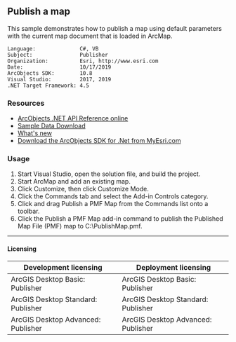 ## Publish a map

This sample demonstrates how to publish a map using default parameters with the current map document that is loaded in ArcMap.  


<!-- TODO: Fill this section below with metadata about this sample-->
```
Language:              C#, VB
Subject:               Publisher
Organization:          Esri, http://www.esri.com
Date:                  10/17/2019
ArcObjects SDK:        10.8
Visual Studio:         2017, 2019
.NET Target Framework: 4.5
```

### Resources

* [ArcObjects .NET API Reference online](http://desktop.arcgis.com/en/arcobjects/latest/net/webframe.htm)  
* [Sample Data Download](../../releases)  
* [What's new](http://desktop.arcgis.com/en/arcobjects/latest/net/webframe.htm#91cabc68-2271-400a-8ff9-c7fb25108546.htm)  
* [Download the ArcObjects SDK for .Net from MyEsri.com](https://my.esri.com/)  

### Usage
1. Start Visual Studio, open the solution file, and build the project.  
1. Start ArcMap and add an existing map.  
1. Click Customize, then click Customize Mode.  
1. Click the Commands tab and select the Add-in Controls category.   
1. Click and drag Publish a PMF Map from the Commands list onto a toolbar.  
1. Click the Publish a PMF Map add-in command to publish the Published Map File (PMF) map to C:\PublishMap.pmf.  









---------------------------------

#### Licensing  
| Development licensing | Deployment licensing | 
| ------------- | ------------- | 
| ArcGIS Desktop Basic: Publisher | ArcGIS Desktop Basic: Publisher |  
| ArcGIS Desktop Standard: Publisher | ArcGIS Desktop Standard: Publisher |  
| ArcGIS Desktop Advanced: Publisher | ArcGIS Desktop Advanced: Publisher |  


